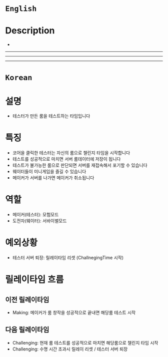 # `English`
# Description
- 
---
---
---
# `Korean`
# 설명
- 테스터가 만든 룸을 테스트하는 타임입니다

# 특징
- 코어을 클릭한 테스터는 자신의 룸으로 챌린지 타임을 시작합니다
- 테스트를 성공적으로 마치면 서버 룸데이터에 저장이 됩니다
- 테스트가 불가능한 룸으로 판단되면 서버를 재접속해서 포기할 수 있습니다
- 웨이터들이 미니게임을 즐길 수 있습니다
- 메이커가 서버를 나가면 메이커가 취소됩니다

# 역할
- 메이커(테스터): 모험모드
- 도전자(웨이터): 서바이벌모드

# 예외상황
- 테스터 서버 퇴장: 릴레이타임 리셋 (ChallnegingTime 시작)

# 릴레이타임 흐름
## 이전 릴레이타임
- Making: 메이커가 룸 창작을 성공적으로 끝내면 해당룸 테스트 시작

## 다음 릴레이타임
- Challenging: 현재 룸 테스트를 성공적으로 마치면 해당룸으로 챌린지 타임 시작 
- Challenging: 수명 시간 초과시 릴레이 리셋 / 테스터 서버 퇴장
